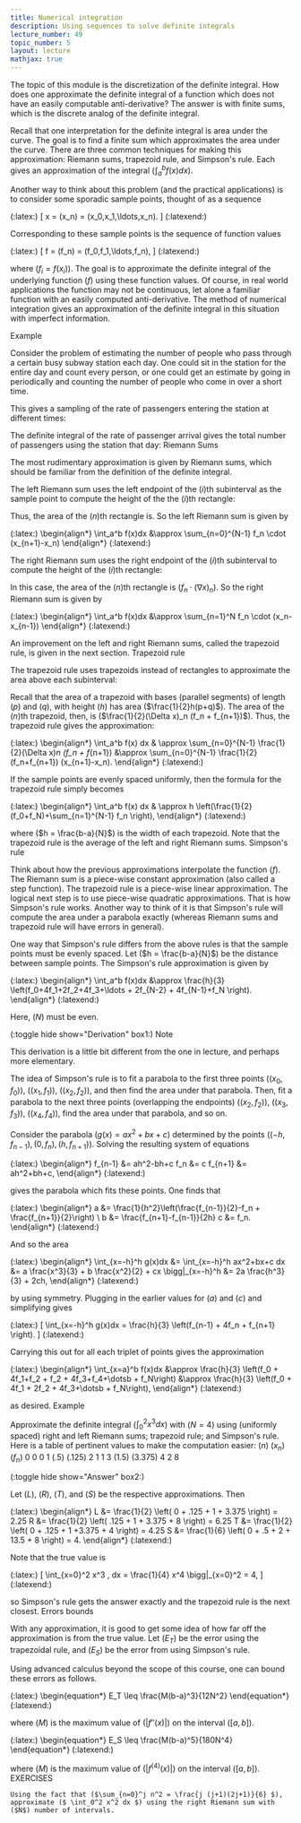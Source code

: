 ```yaml
---
title: Numerical integration
description: Using sequences to solve definite integrals
lecture_number: 49
topic_number: 5
layout: lecture
mathjax: true
---
```

The topic of this module is the discretization of the definite integral. How does one approximate the definite integral of a function which does not have an easily computable anti-derivative? The answer is with finite sums, which is the discrete analog of the definite integral.

Recall that one interpretation for the definite integral is area under the curve. The goal is to find a finite sum which approximates the area under the curve. There are three common techniques for making this approximation: Riemann sums, trapezoid rule, and Simpson's rule. Each gives an approximation of the integral ($\int_a^b f(x)dx$).

Another way to think about this problem (and the practical applications) is to consider some sporadic sample points, thought of as a sequence

(:latex:) \[ x = (x_n) = (x_0,x_1,\ldots,x_n). \] (:latexend:)

Corresponding to these sample points is the sequence of function values

(:latex:) \[ f = (f_n) = (f_0,f_1,\ldots,f_n), \] (:latexend:)

where ($f_i = f(x_i)$). The goal is to approximate the definite integral of the underlying function ($f$) using these function values. Of course, in real world applications the function may not be continuous, let alone a familiar function with an easily computed anti-derivative. The method of numerical integration gives an approximation of the definite integral in this situation with imperfect information.

Example

Consider the problem of estimating the number of people who pass through a certain busy subway station each day. One could sit in the station for the entire day and count every person, or one could get an estimate by going in periodically and counting the number of people who come in over a short time.

This gives a sampling of the rate of passengers entering the station at different times:

The definite integral of the rate of passenger arrival gives the total number of passengers using the station that day:
Riemann Sums

The most rudimentary approximation is given by Riemann sums, which should be familiar from the definition of the definite integral.

The left Riemann sum uses the left endpoint of the ($i$)th subinterval as the sample point to compute the height of the the ($i$)th rectangle:

Thus, the area of the ($n$)th rectangle is. So the left Riemann sum is given by

(:latex:) \begin{align*} \int_a^b f(x)dx &\approx \sum_{n=0}^{N-1} f_n \cdot (x_{n+1}-x_n) \end{align*} (:latexend:)

The right Riemann sum uses the right endpoint of the ($i$)th subinterval to compute the height of the ($i$)th rectangle:

In this case, the area of the ($n$)th rectangle is ($f_n \cdot (\nabla x)_n$). So the right Riemann sum is given by

(:latex:) \begin{align*} \int_a^b f(x)dx &\approx \sum_{n=1}^N f_n \cdot (x_n-x_{n-1}) \end{align*} (:latexend:)

An improvement on the left and right Riemann sums, called the trapezoid rule, is given in the next section.
Trapezoid rule

The trapezoid rule uses trapezoids instead of rectangles to approximate the area above each subinterval:

Recall that the area of a trapezoid with bases (parallel segments) of length ($p$) and ($q$), with height ($h$) has area ($\frac{1}{2}h(p+q)$). The area of the ($n$)th trapezoid, then, is ($\frac{1}{2}(\Delta x)_n (f_n + f_{n+1})$). Thus, the trapezoid rule gives the approximation:

(:latex:) \begin{align*} \int_a^b f(x) dx & \approx \sum_{n=0}^{N-1} \frac{1}{2}(\Delta x)_n (f_n + f_{n+1})
&\approx \sum_{n=0}^{N-1} \frac{1}{2} (f_n+f_{n+1}) (x_{n+1}-x_n). \end{align*} (:latexend:)

If the sample points are evenly spaced uniformly, then the formula for the trapezoid rule simply becomes

(:latex:) \begin{align*} \int_a^b f(x) dx & \approx h \left(\frac{1}{2}(f_0+f_N)+\sum_{n=1}^{N-1} f_n \right), \end{align*} (:latexend:)

where ($h = \frac{b-a}{N}$) is the width of each trapezoid. Note that the trapezoid rule is the average of the left and right Riemann sums.
Simpson's rule

Think about how the previous approximations interpolate the function ($f$). The Riemann sum is a piece-wise constant approximation (also called a step function). The trapezoid rule is a piece-wise linear approximation. The logical next step is to use piece-wise quadratic approximations. That is how Simpson's rule works. Another way to think of it is that Simpson's rule will compute the area under a parabola exactly (whereas Riemann sums and trapezoid rule will have errors in general).

One way that Simpson's rule differs from the above rules is that the sample points must be evenly spaced. Let ($h = \frac{b-a}{N}$) be the distance between sample points. The Simpson's rule approximation is given by

(:latex:) \begin{align*} \int_a^b f(x)dx &\approx \frac{h}{3} \left(f_0+4f_1+2f_2+4f_3+\ldots + 2f_{N-2} + 4f_{N-1}+f_N \right). \end{align*} (:latexend:)

Here, ($N$) must be even.

(:toggle hide show="Derivation" box1:)
Note

This derivation is a little bit different from the one in lecture, and perhaps more elementary.

The idea of Simpson's rule is to fit a parabola to the first three points ($(x_0,f_0)$), ($(x_1, f_1)$), ($(x_2, f_2)$), and then find the area under that parabola. Then, fit a parabola to the next three points (overlapping the endpoints) ($(x_2,f_2)$), ($(x_3,f_3)$), ($(x_4,f_4)$), find the area under that parabola, and so on.

Consider the parabola ($g(x) = ax^2+bx+c$) determined by the points ($(-h,f_{n-1}),(0,f_n),(h,f_{n+1})$). Solving the resulting system of equations

(:latex:) \begin{align*} f_{n-1} &= ah^2-bh+c
f_n &= c
f_{n+1} &= ah^2+bh+c, \end{align*} (:latexend:)

gives the parabola which fits these points. One finds that

(:latex:) \begin{align*} a &= \frac{1}{h^2}\left(\frac{f_{n-1}}{2}-f_n + \frac{f_{n+1}}{2}\right) \\ b &= \frac{f_{n+1}-f_{n-1}}{2h}
c &= f_n. \end{align*} (:latexend:)

And so the area

(:latex:) \begin{align*} \int_{x=-h}^h g(x)dx &= \int_{x=-h}^h ax^2+bx+c dx
&= a \frac{x^3}{3} + b \frac{x^2}{2} + cx \bigg|_{x=-h}^h
&= 2a \frac{h^3}{3} + 2ch, \end{align*} (:latexend:)

by using symmetry. Plugging in the earlier values for ($a$) and ($c$) and simplifying gives

(:latex:) \[ \int_{x=-h}^h g(x)dx = \frac{h}{3} \left(f_{n-1} + 4f_n + f_{n+1} \right). \] (:latexend:)

Carrying this out for all each triplet of points gives the approximation

(:latex:) \begin{align*} \int_{x=a}^b f(x)dx &\approx \frac{h}{3} \left(f_0 + 4f_1+f_2 + f_2 + 4f_3+f_4+\dotsb + f_N\right)
&\approx \frac{h}{3} \left(f_0 + 4f_1 + 2f_2 + 4f_3+\dotsb + f_N\right), \end{align*} (:latexend:)

as desired.
Example

Approximate the definite integral ($\int_0^2 x^3 dx$) with ($N=4$) using (uniformly spaced) right and left Riemann sums; trapezoid rule; and Simpson's rule. Here is a table of pertinent values to make the computation easier:
($n$)	($x_n$)	($f_n$)
0	0	0
1	($.5$)	($.125$)
2	1	1
3	($1.5$)	($3.375$)
4	2	8

(:toggle hide show="Answer" box2:)

Let ($L$), ($R$), ($T$), and ($S$) be the respective approximations. Then

(:latex:) \begin{align*} L &= \frac{1}{2} \left( 0 + .125 + 1 + 3.375 \right) = 2.25
R &= \frac{1}{2} \left( .125 + 1 + 3.375 + 8 \right) = 6.25
T &= \frac{1}{2} \left( 0 + .125 + 1 +3.375 + 4 \right) = 4.25
S &= \frac{1}{6} \left( 0 + .5 + 2 + 13.5 + 8 \right) = 4. \end{align*} (:latexend:)

Note that the true value is

(:latex:) \[ \int_{x=0}^2 x^3 \, dx = \frac{1}{4} x^4 \bigg|_{x=0}^2 = 4, \] (:latexend:)

so Simpson's rule gets the answer exactly and the trapezoid rule is the next closest.
Errors bounds

With any approximation, it is good to get some idea of how far off the approximation is from the true value. Let ($E_T$) be the error using the trapezoidal rule, and ($E_S$) be the error from using Simpson's rule.

Using advanced calculus beyond the scope of this course, one can bound these errors as follows.

(:latex:) \begin{equation*} E_T \leq \frac{M(b-a)^3}{12N^2} \end{equation*} (:latexend:)

where ($M$) is the maximum value of ($|f''(x)|$) on the interval ($\left[a,b\right]$).

(:latex:) \begin{equation*} E_S \leq \frac{M(b-a)^5}{180N^4} \end{equation*} (:latexend:)

where ($M$) is the maximum value of ($|f^{\left(4\right)}(x)|$) on the interval ($\left[a,b\right]$).
EXERCISES

    Using the fact that ($\sum_{n=0}^j n^2 = \frac{j (j+1)(2j+1)}{6} $), approximate ($ \int_0^2 x^2 dx $) using the right Riemann sum with ($N$) number of intervals. 